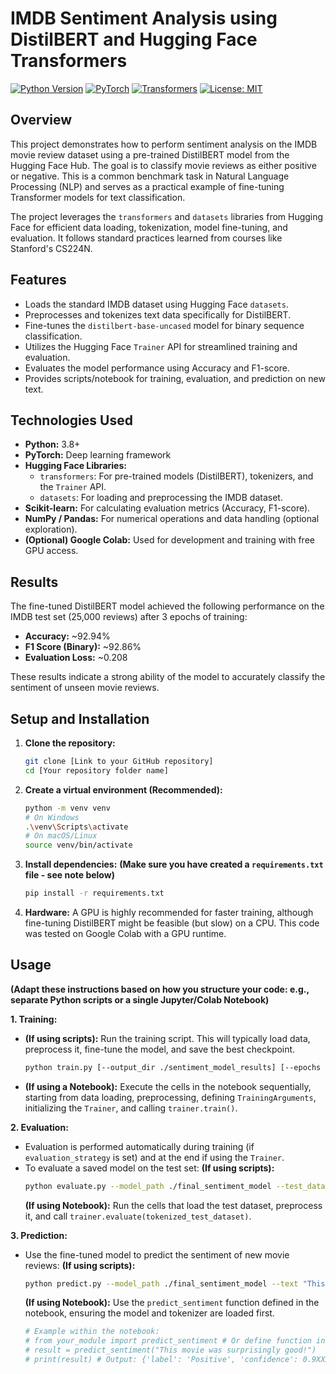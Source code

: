 # IMDB Sentiment Analysis using DistilBERT and Hugging Face Transformers

[![Python Version](https://img.shields.io/badge/Python-3.8%2B-blue.svg)](https://www.python.org/)
[![PyTorch](https://img.shields.io/badge/PyTorch-1.9%2B-orange.svg)](https://pytorch.org/)
[![Transformers](https://img.shields.io/badge/%F0%9F%A4%97%20Transformers-4.x-yellow.svg)](https://github.com/huggingface/transformers)
[![License: MIT](https://img.shields.io/badge/License-MIT-green.svg)](https://opensource.org/licenses/MIT) <!-- Choose a license -->

## Overview

This project demonstrates how to perform sentiment analysis on the IMDB movie review dataset using a pre-trained DistilBERT model from the Hugging Face Hub. The goal is to classify movie reviews as either positive or negative. This is a common benchmark task in Natural Language Processing (NLP) and serves as a practical example of fine-tuning Transformer models for text classification.

The project leverages the `transformers` and `datasets` libraries from Hugging Face for efficient data loading, tokenization, model fine-tuning, and evaluation. It follows standard practices learned from courses like Stanford's CS224N.

## Features

*   Loads the standard IMDB dataset using Hugging Face `datasets`.
*   Preprocesses and tokenizes text data specifically for DistilBERT.
*   Fine-tunes the `distilbert-base-uncased` model for binary sequence classification.
*   Utilizes the Hugging Face `Trainer` API for streamlined training and evaluation.
*   Evaluates the model performance using Accuracy and F1-score.
*   Provides scripts/notebook for training, evaluation, and prediction on new text.

## Technologies Used

*   **Python:** 3.8+
*   **PyTorch:** Deep learning framework
*   **Hugging Face Libraries:**
    *   `transformers`: For pre-trained models (DistilBERT), tokenizers, and the `Trainer` API.
    *   `datasets`: For loading and preprocessing the IMDB dataset.
*   **Scikit-learn:** For calculating evaluation metrics (Accuracy, F1-score).
*   **NumPy / Pandas:** For numerical operations and data handling (optional exploration).
*   **(Optional) Google Colab:** Used for development and training with free GPU access.

## Results

The fine-tuned DistilBERT model achieved the following performance on the IMDB test set (25,000 reviews) after 3 epochs of training:

*   **Accuracy:** ~92.94%
*   **F1 Score (Binary):** ~92.86%
*   **Evaluation Loss:** ~0.208

These results indicate a strong ability of the model to accurately classify the sentiment of unseen movie reviews.

## Setup and Installation

1.  **Clone the repository:**
    ```bash
    git clone [Link to your GitHub repository]
    cd [Your repository folder name]
    ```

2.  **Create a virtual environment (Recommended):**
    ```bash
    python -m venv venv
    # On Windows
    .\venv\Scripts\activate
    # On macOS/Linux
    source venv/bin/activate
    ```

3.  **Install dependencies:**
    **(Make sure you have created a `requirements.txt` file - see note below)**
    ```bash
    pip install -r requirements.txt
    ```

4.  **Hardware:** A GPU is highly recommended for faster training, although fine-tuning DistilBERT might be feasible (but slow) on a CPU. This code was tested on Google Colab with a GPU runtime.

## Usage

**(Adapt these instructions based on how you structure your code: e.g., separate Python scripts or a single Jupyter/Colab Notebook)**

**1. Training:**

*   **(If using scripts):** Run the training script. This will typically load data, preprocess it, fine-tune the model, and save the best checkpoint.
    ```bash
    python train.py [--output_dir ./sentiment_model_results] [--epochs 3] [--batch_size 16]
    ```
*   **(If using a Notebook):** Execute the cells in the notebook sequentially, starting from data loading, preprocessing, defining `TrainingArguments`, initializing the `Trainer`, and calling `trainer.train()`.

**2. Evaluation:**

*   Evaluation is performed automatically during training (if `evaluation_strategy` is set) and at the end if using the `Trainer`.
*   To evaluate a saved model on the test set:
    **(If using scripts):**
    ```bash
    python evaluate.py --model_path ./final_sentiment_model --test_data [path_to_test_data_or_load_logic]
    ```
    **(If using Notebook):** Run the cells that load the test dataset, preprocess it, and call `trainer.evaluate(tokenized_test_dataset)`.

**3. Prediction:**

*   Use the fine-tuned model to predict the sentiment of new movie reviews:
    **(If using scripts):**
    ```bash
    python predict.py --model_path ./final_sentiment_model --text "This movie was surprisingly good!"
    ```
    **(If using Notebook):** Use the `predict_sentiment` function defined in the notebook, ensuring the model and tokenizer are loaded first.
    ```python
    # Example within the notebook:
    # from your_module import predict_sentiment # Or define function in notebook
    # result = predict_sentiment("This movie was surprisingly good!")
    # print(result) # Output: {'label': 'Positive', 'confidence': 0.9XXX}
    ```
